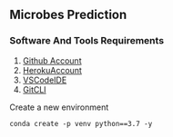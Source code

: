 ## Microbes Prediction 

### Software And Tools Requirements


1. [Github Account](https://github.com)
2. [HerokuAccount](https:heroku.com)
3. [VSCodeIDE](https://code.visualstudio.com)
4. [GitCLI](https://git-sum.com/book/en/v2/Getting-Started-The-Command-Line)

Create a new environment

```
conda create -p venv python==3.7 -y
```